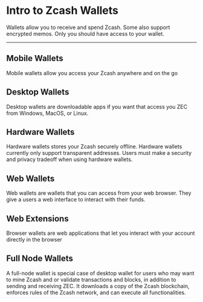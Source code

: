 # Intro to Zcash Wallets

Wallets allow you to receive and spend Zcash. Some also support encrypted memos. Only you should have access to your wallet.

---

## Mobile Wallets

Mobile wallets allow you access your Zcash anywhere and on the go

## Desktop Wallets

Desktop wallets are downloadable apps if you want that access you ZEC from Windows, MacOS, or Linux.

## Hardware Wallets

Hardware wallets stores your Zcash securely offline. Hardware wallets currently only support transparent addresses. Users must make a security and privacy tradeoff when using hardware wallets.

## Web Wallets

Web wallets are wallets that you can access from your web browser. They give a users a web interface to interact with their funds.

## Web Extensions

Browser wallets are web applications that let you interact with your account directly in the browser


## Full Node Wallets

A full-node wallet is special case of desktop wallet for users who may want to mine Zcash and or validate transactions and blocks, in addition to sending and receiving ZEC. It downloads a copy of the Zcash blockchain, enforces rules of the Zcash network, and can execute all functionalities.
